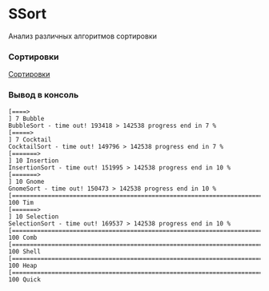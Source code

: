 # SSort
Анализ различных алгоритмов сортировки

### Сортировки

[Сортировки](https://ru.wikipedia.org/wiki/%D0%90%D0%BB%D0%B3%D0%BE%D1%80%D0%B8%D1%82%D0%BC_%D1%81%D0%BE%D1%80%D1%82%D0%B8%D1%80%D0%BE%D0%B2%D0%BA%D0%B8)


### Вывод в консоль

```commandline
[====>                                                                 ] 7 Bubble 
BubbleSort - time out! 193418 > 142538 progress end in 7 %                                 
[=====>                                                                ] 7 Cocktail 
CocktailSort - time out! 149796 > 142538 progress end in 7 %                                 
[=======>                                                              ] 10 Insertion 
InsertionSort - time out! 151995 > 142538 progress end in 10 %                                 
[=======>                                                              ] 10 Gnome 
GnomeSort - time out! 150473 > 142538 progress end in 10 %                                 
[======================================================================] 100 Tim 
[=======>                                                              ] 10 Selection 
SelectionSort - time out! 169537 > 142538 progress end in 10 %                                 
[======================================================================] 100 Comb 
[======================================================================] 100 Shell 
[======================================================================] 100 Heap 
[======================================================================] 100 Quick 
```